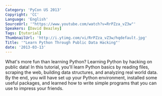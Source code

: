 ```yaml
---
Category: 'PyCon US 2013'
Copyright: 'CC'
Language: 'English'
SourceUrl: '"https://www.youtube.com/watch?v=RrPZza_vZ3w"'
Speakers: [David Beazley]
Tags: [tutorial]
ThumbnailUrl: 'http://i.ytimg.com/vi/RrPZza_vZ3w/hqdefault.jpg'
Title: '"Learn Python Through Public Data Hacking"'
date: '2013-03-13'
---
```

What's more fun than learning Python? Learning Python by hacking on public data! In this tutorial, you'll learn Python basics by reading files, scraping the web, building data structures, and analyzing real world data. By the end, you will have set up your Python environment, installed some useful packages, and learned how to write simple programs that you can use to impress your friends. 
